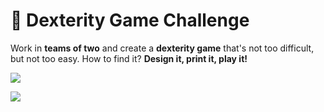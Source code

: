# 🧩 Dexterity Game Challenge

Work in **teams of two** and create a **dexterity game** that's not too difficult, but not too easy. How to find it? **Design it, print it, play it!**

![](https://www.boardgamequest.com/wp-content/uploads/2016/11/Rollet-Header.jpg)

![](https://lh5.googleusercontent.com/u7GfKnIwu4B448N86VyDBnDM-yb-nhAIGBnEIlU7n01ayFdDCmfgmLvFEa1NDT32J628M1NxiH9FN2gZ8CMUcLFPWePK1UD8Sv9Xb36_RKSzP_Fugvm20pmII8vD9f-IX03sGSAH)

